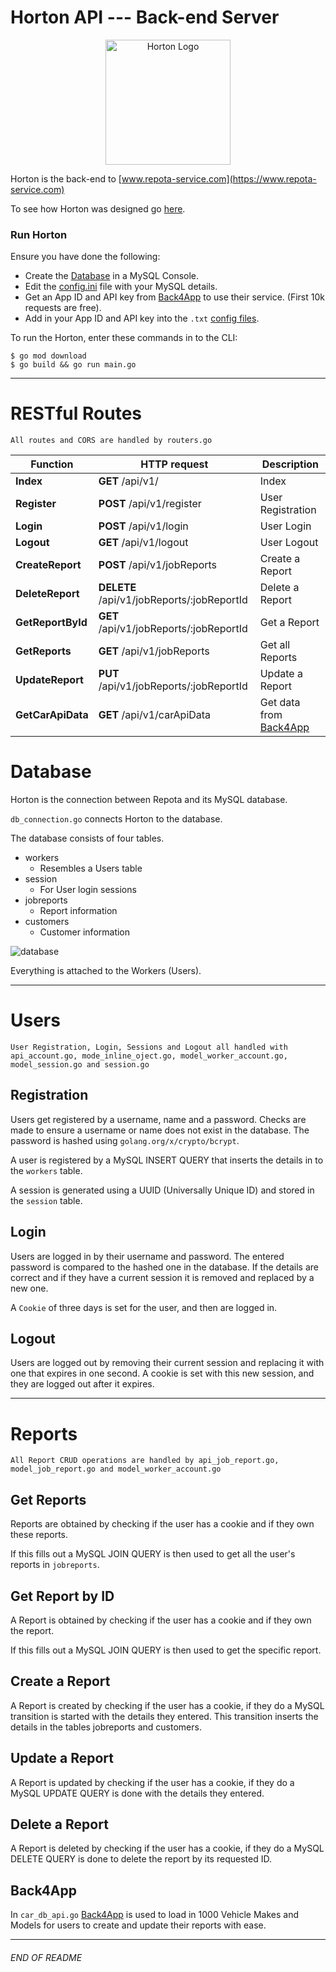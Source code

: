 # Horton API --- Back-end Server

<p align="center"><img src="https://raw.githubusercontent.com/johnshields/Repota-App/main/horton/favicon.ico"
alt="Horton Logo" width="200" height="200"/>
</p>

Horton is the back-end to [www.repota-service.com](https://www.repota-service.com)

To see how Horton was designed go [here](https://johnshields.github.io/horton.api.doc).

### Run Horton

Ensure you have done the following:

* Create the [Database](https://github.com/johnshields/Repota-App/blob/main/database/REPOTA_DB.sql) in a MySQL Console.
* Edit the [config.ini](https://github.com/johnshields/Repota-App/blob/main/horton/go/config/config.ini) file with your MySQL details.
* Get an App ID and API key from [Back4App](https://www.back4app.com/database/back4app/car-make-model-dataset) to use their service. (First 10k requests are free).
* Add in your App ID and API key into the `.txt` [config files](https://github.com/johnshields/Repota-App/tree/main/horton/go/config).

To run the Horton, enter these commands in to the CLI:

```
$ go mod download
$ go build && go run main.go
```
***

# RESTful Routes
```
All routes and CORS are handled by routers.go
```

Function | HTTP request | Description
------------- | ------------- | -------------
**Index** | **GET** /api/v1/ | Index
**Register** | **POST** /api/v1/register | User Registration
**Login** | **POST** /api/v1/login | User Login
**Logout** | **GET** /api/v1/logout | User Logout
**CreateReport** | **POST** /api/v1/jobReports | Create a Report
**DeleteReport** | **DELETE** /api/v1/jobReports/:jobReportId | Delete a Report
**GetReportById** | **GET** /api/v1/jobReports/:jobReportId | Get a Report
**GetReports** | **GET** /api/v1/jobReports | Get all Reports
**UpdateReport** | **PUT** /api/v1/jobReports/:jobReportId| Update a Report
**GetCarApiData** | **GET** /api/v1/carApiData | Get data from [Back4App](https://www.back4app.com/database/back4app/car-make-model-dataset)


# Database
Horton is the connection between Repota and its MySQL database.

`db_connection.go` connects Horton to the database.

The database consists of four tables.

* workers
    - Resembles a Users table
* session
    - For User login sessions
* jobreports
    - Report information
* customers
    - Customer information

![database](https://github.com/johnshields/Repota-App/blob/main/database/repotadb_UML.png?raw=true)

Everything is attached to the Workers (Users).

***

# Users
```
User Registration, Login, Sessions and Logout all handled with api_account.go, mode_inline_oject.go, model_worker_account.go, model_session.go and session.go
```

## Registration
Users get registered by a username, name and a password. Checks are made to ensure a username or name does not exist in the database.
The password is hashed using `golang.org/x/crypto/bcrypt`.

A user is registered by a MySQL INSERT QUERY that inserts the details in to the `workers` table.

A session is generated using a UUID (Universally Unique ID) and stored in the `session` table.

## Login
Users are logged in by their username and password. The entered password is compared to the hashed one in the database.
If the details are correct and if they have a current session it is removed and replaced by a new one.

A `Cookie` of three days is set for the user, and then are logged in.

## Logout
Users are logged out by removing their current session and replacing it with one that expires in one
second. A cookie is set with this new session, and they are logged out after it expires.

***

# Reports
```
All Report CRUD operations are handled by api_job_report.go, model_job_report.go and model_worker_account.go
```

## Get Reports
Reports are obtained by checking if the user has a cookie and if they own these reports.

If this fills out a MySQL JOIN QUERY is then used to get all the user's reports in `jobreports`.

## Get Report by ID
A Report is obtained by checking if the user has a cookie and if they own the report.

If this fills out a MySQL JOIN QUERY is then used to get the specific report.

## Create a Report
A Report is created by checking if the user has a cookie,
if they do a MySQL transition is started with the details they entered.
This transition inserts the details in the tables jobreports and customers.

## Update a Report
A Report is updated by checking if the user has a cookie,
if they do a MySQL UPDATE QUERY is done with the details they entered.

## Delete a Report
A Report is deleted by checking if the user has a cookie,
if they do a MySQL DELETE QUERY is done to delete the report by its requested ID.

## Back4App
In `car_db_api.go` [Back4App](https://www.back4app.com/database/back4app/car-make-model-dataset)
is used to load in 1000 Vehicle Makes and Models for users to create and update their reports with ease.

***
###### END OF README
